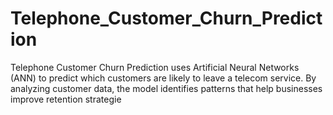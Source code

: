 # Telephone_Customer_Churn_Prediction
Telephone Customer Churn Prediction uses Artificial Neural Networks (ANN) to predict which customers are likely to leave a telecom service. By analyzing customer data, the model identifies patterns that help businesses improve retention strategie
